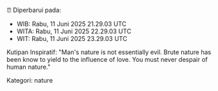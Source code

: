⏰ Diperbarui pada:
- WIB: Rabu, 11 Juni 2025 21.29.03 UTC
- WITA: Rabu, 11 Juni 2025 22.29.03 UTC
- WIT: Rabu, 11 Juni 2025 23.29.03 UTC

Kutipan Inspiratif:
"Man's nature is not essentially evil. Brute nature has been know to yield to the influence of love. You must never despair of human nature."


Kategori: nature

